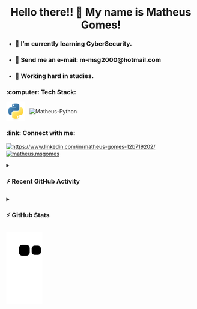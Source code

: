 <div  align="center">
 <h1>Hello there!! 👋 My name is Matheus Gomes!</h1>
 </div>


- <h3> 🌱 I’m currently learning CyberSecurity. </h3>
- <h3> 📧 Send me an e-mail: m-msg2000@hotmail.com </h3>
- <h3> 💪 Working hard in studies. </h3>

<h3> :computer: Tech Stack: </h3>

<div> <img align="center" alt="Matheus-Python" height="50" width="50" src="https://raw.githubusercontent.com/devicons/devicon/master/icons/python/python-original.svg"> &nbsp;
<img align="center" alt="Matheus-Python" height="60" width="60" src="https://cdn.jsdelivr.net/gh/devicons/devicon/icons/mysql/mysql-original-wordmark.svg" /> </div>

          
          
 
<h3> :link: Connect with me: </h3>  
<p align="left">
<a href="https://www.linkedin.com/in/matheus-gomes-12b719202/" target="blank"><img align="center" src="https://raw.githubusercontent.com/rahuldkjain/github-profile-readme-generator/master/src/images/icons/Social/linked-in-alt.svg" alt="https://www.linkedin.com/in/matheus-gomes-12b719202/" height="30" width="40" /></a>
<a href="https://www.instagram.com/matheus.msgomes/" target="blank"><img align="center" src="https://raw.githubusercontent.com/rahuldkjain/github-profile-readme-generator/master/src/images/icons/Social/instagram.svg" alt="matheus.msgomes" height="30" width="40" /></a>
</p>

 
<details>
  <summary><h3>⚡ Recent GitHub Activity<h3></summary>
  
<!--START_SECTION:activity-->
  <br />
<img height="180em" src="https://github-readme-stats.vercel.app/api?username=matheus-msgomes&show_icons=true&theme=tokyonight&include_all_commits=true&count_private=true"/>
<!--END_SECTION:activity-->

</details>
<details>
 <summary><h3>⚡ GitHub Stats</h3></summary>
<br />
 <img height="180em" src="https://github-readme-stats.vercel.app/api/top-langs/?username=matheus-msgomes&layout=compact&langs_count=7&theme=tokyonight"/>

</details>

![snake gif](https://github.com/matheus-msgomes/matheus-msgomes/blob/output/github-contribution-grid-snake.svg)
